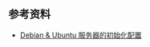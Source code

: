 ## 参考资料

- [Debian & Ubuntu 服务器的初始化配置](https://blog.chaos.run/dreams/ubuntu-server-starting-settings/)